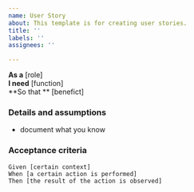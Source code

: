```yaml
---
name: User Story
about: This template is for creating user stories.
title: ''
labels: ''
assignees: ''

---
```


**As a** [role]  
 **I need** [function]  
 **So that ** [benefict]  
   
 ### Details and assumptions
 * document what you know
   
 ### Acceptance criteria  
   
 ```gherkin
 Given [certain context]
 When [a certain action is performed]
 Then [the result of the action is observed]
 ```
